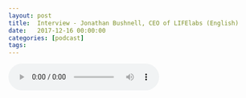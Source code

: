 ```yaml
---
layout: post
title:  Interview - Jonathan Bushnell, CEO of LIFElabs (English)
date:   2017-12-16 00:00:00
categories: [podcast]
tags:
---
```

<audio src='http://feeds.soundcloud.com/stream/370577642-la-bulle-crypto-interview-jonathan-bushnell-ceo-of-lifelabs-english.mp3' autoplay='false' controls='true' />

Interview - LIFE

Une version en Français de cette épisode va être disponible très rapidement.

La Bulle Crypto is a podcast in French about cryptocurrencies, this is a special episode in English.
Special episode about LIFE (https://www.lifelabs.io/), interview with Jonathan Bushnell, CEO of Lifelabs.

Youtube goo.gl/X4q3gt
Twitter twitter.com/labullecrypto 
RSS feeds.feedburner.com/labullecrypto
Telegram t.me/joinchat/BPCby0LDFPYTUhYNDlILVg
Soundcloud @la-bulle-crypto
iTunes itunes.apple.com/fr/podcast/la-bulle/id1281121446
Discord discord.gg/kXQM7NY

Donate !
BTC: 1F8mSBpdVSYbW7S5w5zaFRtPkJGAjneFVN
LTC: LgKsmiwozmhH4XixzP9iUzHR3DBGtCuo7F
ETH (et autres tokens): 0xe390d66441D0144fd54bd82Bff96B94E7620196f

Intro/outro music: Cash Rules by Ari de Niro is licensed under a Attribution-NonCommercial 3.0 International License.
